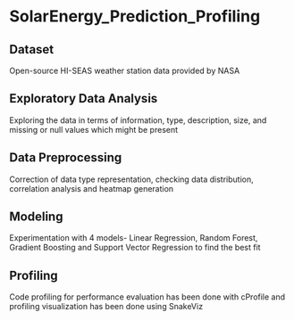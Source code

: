 # SolarEnergy_Prediction_Profiling

## Dataset
Open-source HI-SEAS weather station data provided by NASA

## Exploratory Data Analysis
Exploring the data in terms of information, type, description, size, and missing or null values which might be present

## Data Preprocessing
Correction of data type representation, checking data distribution, correlation analysis and heatmap generation

## Modeling
Experimentation with 4 models- Linear Regression, Random Forest, Gradient Boosting and Support Vector Regression to find the best fit

## Profiling
Code profiling for performance evaluation has been done with cProfile and profiling visualization has been done using SnakeViz
